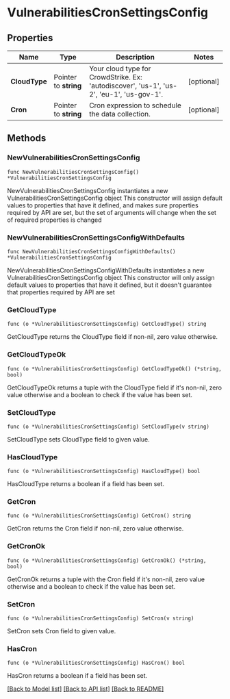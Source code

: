 # VulnerabilitiesCronSettingsConfig

## Properties

Name | Type | Description | Notes
------------ | ------------- | ------------- | -------------
**CloudType** | Pointer to **string** | Your cloud type for CrowdStrike. Ex: &#39;autodiscover&#39;, &#39;us-1&#39;, &#39;us-2&#39;, &#39;eu-1&#39;, &#39;us-gov-1&#39;. | [optional] 
**Cron** | Pointer to **string** | Cron expression to schedule the data collection. | [optional] 

## Methods

### NewVulnerabilitiesCronSettingsConfig

`func NewVulnerabilitiesCronSettingsConfig() *VulnerabilitiesCronSettingsConfig`

NewVulnerabilitiesCronSettingsConfig instantiates a new VulnerabilitiesCronSettingsConfig object
This constructor will assign default values to properties that have it defined,
and makes sure properties required by API are set, but the set of arguments
will change when the set of required properties is changed

### NewVulnerabilitiesCronSettingsConfigWithDefaults

`func NewVulnerabilitiesCronSettingsConfigWithDefaults() *VulnerabilitiesCronSettingsConfig`

NewVulnerabilitiesCronSettingsConfigWithDefaults instantiates a new VulnerabilitiesCronSettingsConfig object
This constructor will only assign default values to properties that have it defined,
but it doesn't guarantee that properties required by API are set

### GetCloudType

`func (o *VulnerabilitiesCronSettingsConfig) GetCloudType() string`

GetCloudType returns the CloudType field if non-nil, zero value otherwise.

### GetCloudTypeOk

`func (o *VulnerabilitiesCronSettingsConfig) GetCloudTypeOk() (*string, bool)`

GetCloudTypeOk returns a tuple with the CloudType field if it's non-nil, zero value otherwise
and a boolean to check if the value has been set.

### SetCloudType

`func (o *VulnerabilitiesCronSettingsConfig) SetCloudType(v string)`

SetCloudType sets CloudType field to given value.

### HasCloudType

`func (o *VulnerabilitiesCronSettingsConfig) HasCloudType() bool`

HasCloudType returns a boolean if a field has been set.

### GetCron

`func (o *VulnerabilitiesCronSettingsConfig) GetCron() string`

GetCron returns the Cron field if non-nil, zero value otherwise.

### GetCronOk

`func (o *VulnerabilitiesCronSettingsConfig) GetCronOk() (*string, bool)`

GetCronOk returns a tuple with the Cron field if it's non-nil, zero value otherwise
and a boolean to check if the value has been set.

### SetCron

`func (o *VulnerabilitiesCronSettingsConfig) SetCron(v string)`

SetCron sets Cron field to given value.

### HasCron

`func (o *VulnerabilitiesCronSettingsConfig) HasCron() bool`

HasCron returns a boolean if a field has been set.


[[Back to Model list]](../README.md#documentation-for-models) [[Back to API list]](../README.md#documentation-for-api-endpoints) [[Back to README]](../README.md)


